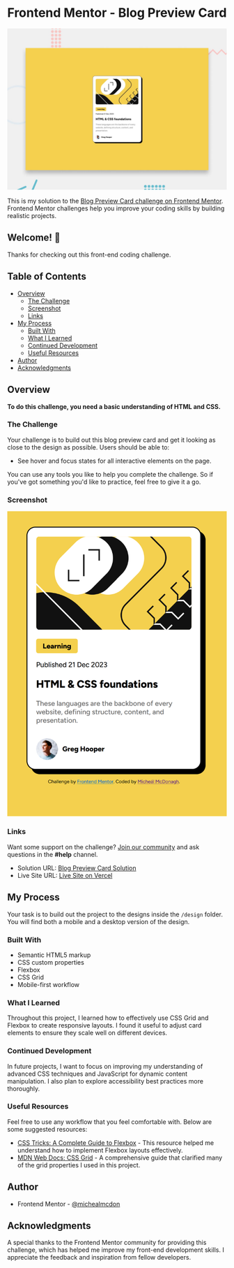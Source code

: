 # Frontend Mentor - Blog Preview Card

![Design preview for the Blog preview card coding challenge](./blog-preview-card-main/preview.jpg)

This is my solution to the [Blog Preview Card challenge on Frontend Mentor](https://www.frontendmentor.io/challenges/blog-preview-card-ckPaj01IcS). Frontend Mentor challenges help you improve your coding skills by building realistic projects.

## Welcome! 👋

Thanks for checking out this front-end coding challenge.

## Table of Contents
- [Overview](#overview)
  - [The Challenge](#the-challenge)
  - [Screenshot](#screenshot)
  - [Links](#links)
- [My Process](#my-process)
  - [Built With](#built-with)
  - [What I Learned](#what-i-learned)
  - [Continued Development](#continued-development)
  - [Useful Resources](#useful-resources)
- [Author](#author)
- [Acknowledgments](#acknowledgments)

## Overview

**To do this challenge, you need a basic understanding of HTML and CSS.**

### The Challenge

Your challenge is to build out this blog preview card and get it looking as close to the design as possible. Users should be able to:
- See hover and focus states for all interactive elements on the page.

You can use any tools you like to help you complete the challenge. So if you've got something you'd like to practice, feel free to give it a go.

### Screenshot

![Blog Preview Card](./blog-preview-card-main/screenshot.png)

### Links

Want some support on the challenge? [Join our community](https://www.frontendmentor.io/community) and ask questions in the **#help** channel.
- Solution URL: [Blog Preview Card Solution](https://github.com/michealmcdon/blog-preview-card)
- Live Site URL: [Live Site on Vercel](https://blog-preview-card-mrbm.vercel.app/)

## My Process

Your task is to build out the project to the designs inside the `/design` folder. You will find both a mobile and a desktop version of the design.

### Built With
- Semantic HTML5 markup
- CSS custom properties
- Flexbox
- CSS Grid
- Mobile-first workflow

### What I Learned
Throughout this project, I learned how to effectively use CSS Grid and Flexbox to create responsive layouts. I found it useful to adjust card elements to ensure they scale well on different devices.

### Continued Development
In future projects, I want to focus on improving my understanding of advanced CSS techniques and JavaScript for dynamic content manipulation. I also plan to explore accessibility best practices more thoroughly.

### Useful Resources
Feel free to use any workflow that you feel comfortable with. Below are some suggested resources:
- [CSS Tricks: A Complete Guide to Flexbox](https://css-tricks.com/snippets/css/a-guide-to-flexbox/) - This resource helped me understand how to implement Flexbox layouts effectively.
- [MDN Web Docs: CSS Grid](https://developer.mozilla.org/en-US/docs/Web/CSS/CSS_Grid_Layout) - A comprehensive guide that clarified many of the grid properties I used in this project.

## Author
- Frontend Mentor - [@michealmcdon](https://www.frontendmentor.io/profile/michealmcdon)

## Acknowledgments
A special thanks to the Frontend Mentor community for providing this challenge, which has helped me improve my front-end development skills. I appreciate the feedback and inspiration from fellow developers.
